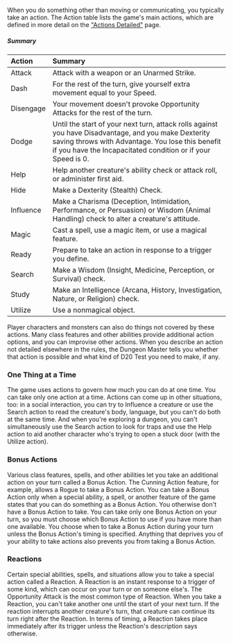 
<div class="startgap"></div>

When you do something other than moving or communicating, you typically take an action. The Action table lists the game's main actions, which are defined in more detail on the ["Actions Detailed"](https://lolindhir.github.io/PnP/rules/general/d20tests_actions/actions/actions_detailed) page.

##### Summary
| Action    | Summary                                                                                                                                                                                                                  |
| :-------- | :----------------------------------------------------------------------------------------------------------------------------------------------------------------------------------------------------------------------- |
| Attack    | Attack with a weapon or an Unarmed Strike.                                                                                                                                                                               |
| Dash      | For the rest of the turn, give yourself extra movement equal to your Speed.                                                                                                                                              |
| Disengage | Your movement doesn't provoke Opportunity Attacks for the rest of the turn.                                                                                                                                              |
| Dodge     | Until the start of your next turn, attack rolls against you have Disadvantage, and you make Dexterity saving throws with Advantage. You lose this benefit if you have the Incapacitated condition or if your Speed is 0. |
| Help      | Help another creature's ability check or attack roll, or administer first aid.                                                                                                                                           |
| Hide      | Make a Dexterity (Stealth) Check.                                                                                                                                                                                        |
| Influence | Make a Charisma (Deception, Intimidation, Performance, or Persuasion) or Wisdom (Animal Handling) check to alter a creature's attitude.                                                                                  |
| Magic     | Cast a spell, use a magic item, or use a magical feature.                                                                                                                                                                |
| Ready     | Prepare to take an action in response to a trigger you define.                                                                                                                                                           |
| Search    | Make a Wisdom (Insight, Medicine, Perception, or Survival) check.                                                                                                                                                        |
| Study     | Make an Intelligence (Arcana, History, Investigation, Nature, or Religion) check.                                                                                                                                        |
| Utilize   | Use a nonmagical object.                                                                                                                                                                                                 |

Player characters and monsters can also do things not covered by these actions. Many class features and other abilities provide additional action options, and you can improvise other actions. When you describe an action not detailed elsewhere in the rules, the Dungeon Master tells you whether that action is possible and what kind of D20 Test you need to make, if any.


### One Thing at a Time
The game uses actions to govern how much you can do at one time. You can take only one action at a time.
Actions can come up in other situations, too: in a social interaction, you can try to Influence a creature or use the Search action to read the creature's body, language, but you can't do both at the same time. And when you're exploring a dungeon, you can't simultaneously use the Search action to look for traps and use the Help action to aid another character who's trying to open a stuck door (with the Utilize action).


### Bonus Actions
Various class features, spells, and other abilities let you take an additional action on your turn called a Bonus Action. The Cunning Action feature, for example, allows a Rogue to take a Bonus Action. You can take a Bonus Action only when a special ability, a spell, or another feature of the game states that you can do something as a Bonus Action. You otherwise don't have a Bonus Action to take.
You can take only one Bonus Action on your turn, so you must choose which Bonus Action to use if you have more than one available.
You choose when to take a Bonus Action during your turn unless the Bonus Action's timing is specified. Anything that deprives you of your ability to take actions also prevents you from taking a Bonus Action.


### Reactions
Certain special abilities, spells, and situations allow you to take a special action called a Reaction. A Reaction is an instant response to a trigger of some kind, which can occur on your turn or on someone else's. The Opportunity Attack is the most common type of Reaction.
When you take a Reaction, you can't take another one until the start of your next turn. If the reaction interrupts another creature's turn, that creature can continue its turn right after the Reaction.
In terms of timing, a Reaction takes place immediately after its trigger unless the Reaction's description says otherwise.
